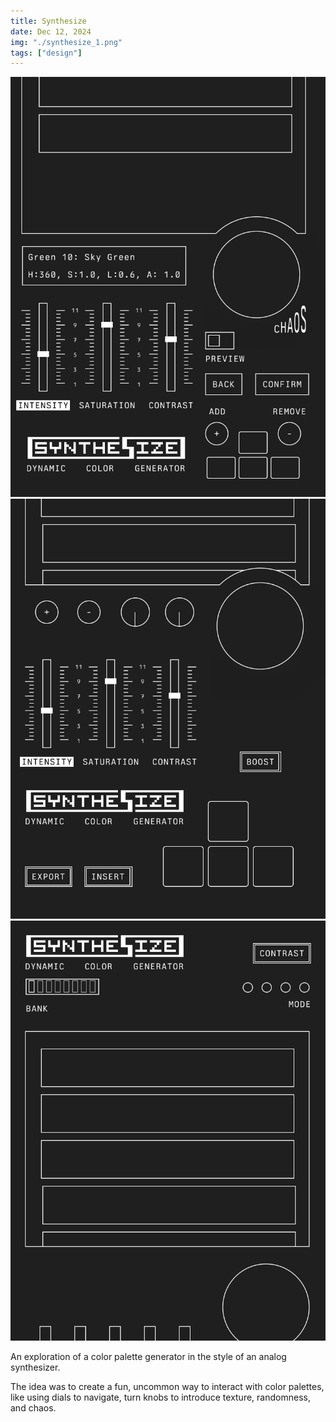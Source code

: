```yaml
---
title: Synthesize
date: Dec 12, 2024
img: "./synthesize_1.png"
tags: ["design"]
---
```


![](./synthesize_1.png)
![](./synthesize_2.png)
![](./synthesize_3.png)

An exploration of a color palette generator in the style of an analog synthesizer.

The idea was to create a fun, uncommon way to interact with color palettes, like using dials to navigate, turn knobs to introduce texture, randomness, and chaos.
